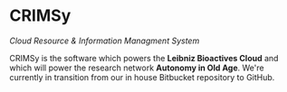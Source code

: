 # CRIMSy
_Cloud Resource & Information Managment System_

CRIMSy is the software which powers the **Leibniz Bioactives Cloud** and which will 
power the research network **Autonomy in Old Age**. We're currently in transition 
from our in house Bitbucket repository to GitHub. 

